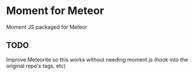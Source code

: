 # Moment for Meteor

Moment JS packaged for Meteor

## TODO

Improve Meteorite so this works without needing moment.js (hook into the original repo's tags, etc)

